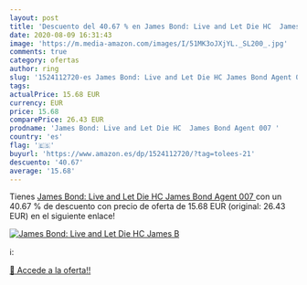 ```yaml
---
layout: post
title: 'Descuento del 40.67 % en James Bond: Live and Let Die HC  James B'
date: 2020-08-09 16:31:43
image: 'https://m.media-amazon.com/images/I/51MK3oJXjYL._SL200_.jpg'
comments: true
category: ofertas
author: ring
slug: '1524112720-es James Bond: Live and Let Die HC James Bond Agent 007'
tags: 
actualPrice: 15.68 EUR
currency: EUR
price: 15.68
comparePrice: 26.43 EUR
prodname: 'James Bond: Live and Let Die HC  James Bond Agent 007 '
country: 'es'
flag: '🇪🇸'
buyurl: 'https://www.amazon.es/dp/1524112720/?tag=tolees-21'
descuento: '40.67'
average: '15.68'
---
```


Tienes [James Bond: Live and Let Die HC  James Bond Agent 007 ](https://www.amazon.es/dp/1524112720/?tag=tolees-21) con un 40.67 % de descuento con precio de oferta de 15.68 EUR (original: 26.43 EUR) en el siguiente enlace!

[![James Bond: Live and Let Die HC  James B](https://m.media-amazon.com/images/I/51MK3oJXjYL._SL200_.jpg)](https://www.amazon.es/dp/1524112720/?tag=tolees-21)

ℹ️:


[🛒 Accede a la oferta!!](https://www.amazon.es/dp/1524112720/?tag=tolees-21)
